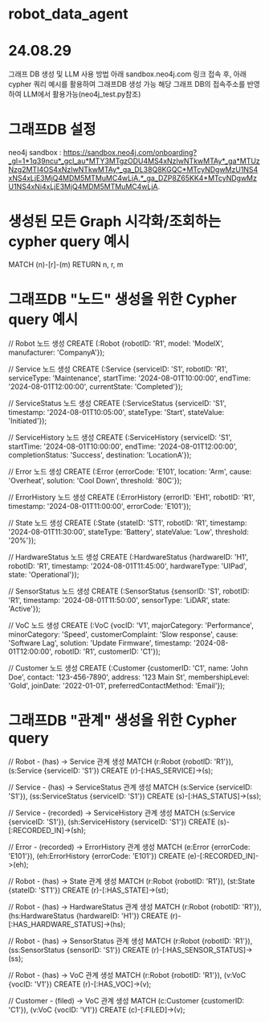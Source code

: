 # robot_data_agent
# 24.08.29

그래프 DB 생성 및 LLM 사용 방법
아래 sandbox.neo4j.com 링크 접속 후, 아래 cypher 쿼리 예시를 활용하여 그래프DB 생성 가능
해당 그래프 DB의 접속주소를 반영하여 LLM에서 활용가능(neo4j_test.py참조)

# 그래프DB 설정
neo4j sandbox : https://sandbox.neo4j.com/onboarding?_gl=1*1q39ncu*_gcl_au*MTY3MTgzODU4MS4xNzIwNTkwMTAy*_ga*MTUzNzg2MTI4OS4xNzIwNTkwMTAy*_ga_DL38Q8KGQC*MTcyNDgwMzU1NS4xNS4xLjE3MjQ4MDM5MTMuMC4wLjA.*_ga_DZP8Z65KK4*MTcyNDgwMzU1NS4xNi4xLjE3MjQ4MDM5MTMuMC4wLjA.


# 생성된 모든 Graph 시각화/조회하는 cypher query 예시
MATCH (n)-[r]-(m)
RETURN n, r, m


# 그래프DB "노드" 생성을 위한 Cypher query 예시
// Robot 노드 생성
CREATE (:Robot {robotID: 'R1', model: 'ModelX', manufacturer: 'CompanyA'});

// Service 노드 생성
CREATE (:Service {serviceID: 'S1', robotID: 'R1', serviceType: 'Maintenance', startTime: '2024-08-01T10:00:00', endTime: '2024-08-01T12:00:00', currentState: 'Completed'});

// ServiceStatus 노드 생성
CREATE (:ServiceStatus {serviceID: 'S1', timestamp: '2024-08-01T10:05:00', stateType: 'Start', stateValue: 'Initiated'});

// ServiceHistory 노드 생성
CREATE (:ServiceHistory {serviceID: 'S1', startTime: '2024-08-01T10:00:00', endTime: '2024-08-01T12:00:00', completionStatus: 'Success', destination: 'LocationA'});

// Error 노드 생성
CREATE (:Error {errorCode: 'E101', location: 'Arm', cause: 'Overheat', solution: 'Cool Down', threshold: '80C'});

// ErrorHistory 노드 생성
CREATE (:ErrorHistory {errorID: 'EH1', robotID: 'R1', timestamp: '2024-08-01T11:00:00', errorCode: 'E101'});

// State 노드 생성
CREATE (:State {stateID: 'ST1', robotID: 'R1', timestamp: '2024-08-01T11:30:00', stateType: 'Battery', stateValue: 'Low', threshold: '20%'});

// HardwareStatus 노드 생성
CREATE (:HardwareStatus {hardwareID: 'H1', robotID: 'R1', timestamp: '2024-08-01T11:45:00', hardwareType: 'UIPad', state: 'Operational'});

// SensorStatus 노드 생성
CREATE (:SensorStatus {sensorID: 'S1', robotID: 'R1', timestamp: '2024-08-01T11:50:00', sensorType: 'LiDAR', state: 'Active'});

// VoC 노드 생성
CREATE (:VoC {vocID: 'V1', majorCategory: 'Performance', minorCategory: 'Speed', customerComplaint: 'Slow response', cause: 'Software Lag', solution: 'Update Firmware', timestamp: '2024-08-01T12:00:00', robotID: 'R1', customerID: 'C1'});

// Customer 노드 생성
CREATE (:Customer {customerID: 'C1', name: 'John Doe', contact: '123-456-7890', address: '123 Main St', membershipLevel: 'Gold', joinDate: '2022-01-01', preferredContactMethod: 'Email'});


# 그래프DB "관계" 생성을 위한 Cypher query
// Robot - (has) -> Service 관계 생성
MATCH (r:Robot {robotID: 'R1'}), (s:Service {serviceID: 'S1'})
CREATE (r)-[:HAS_SERVICE]->(s);

// Service - (has) -> ServiceStatus 관계 생성
MATCH (s:Service {serviceID: 'S1'}), (ss:ServiceStatus {serviceID: 'S1'})
CREATE (s)-[:HAS_STATUS]->(ss);

// Service - (recorded) -> ServiceHistory 관계 생성
MATCH (s:Service {serviceID: 'S1'}), (sh:ServiceHistory {serviceID: 'S1'})
CREATE (s)-[:RECORDED_IN]->(sh);

// Error - (recorded) -> ErrorHistory 관계 생성
MATCH (e:Error {errorCode: 'E101'}), (eh:ErrorHistory {errorCode: 'E101'})
CREATE (e)-[:RECORDED_IN]->(eh);

// Robot - (has) -> State 관계 생성
MATCH (r:Robot {robotID: 'R1'}), (st:State {stateID: 'ST1'})
CREATE (r)-[:HAS_STATE]->(st);

// Robot - (has) -> HardwareStatus 관계 생성
MATCH (r:Robot {robotID: 'R1'}), (hs:HardwareStatus {hardwareID: 'H1'})
CREATE (r)-[:HAS_HARDWARE_STATUS]->(hs);

// Robot - (has) -> SensorStatus 관계 생성
MATCH (r:Robot {robotID: 'R1'}), (ss:SensorStatus {sensorID: 'S1'})
CREATE (r)-[:HAS_SENSOR_STATUS]->(ss);

// Robot - (has) -> VoC 관계 생성
MATCH (r:Robot {robotID: 'R1'}), (v:VoC {vocID: 'V1'})
CREATE (r)-[:HAS_VOC]->(v);

// Customer - (filed) -> VoC 관계 생성
MATCH (c:Customer {customerID: 'C1'}), (v:VoC {vocID: 'V1'})
CREATE (c)-[:FILED]->(v);
